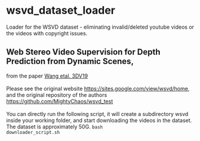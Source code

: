 # wsvd_dataset_loader
Loader for the WSVD dataset - eliminating invalid/deleted youtube videos or the videos with copyright issues.

## Web Stereo Video Supervision for Depth Prediction from Dynamic Scenes,
from the paper [Wang etal. 3DV19](https://arxiv.org/pdf/1904.11112.pdf)
<br>
<br>
Please see the original website https://sites.google.com/view/wsvd/home, and the original repository of the authors https://github.com/MightyChaos/wsvd_test
<br>
<br>
You can directly run the following script, it will create a subdirectory wsvd inside your working folder, and start downloading the videos in the dataset. The dataset is approximately 50G.
<code>bash downloader_script.sh
